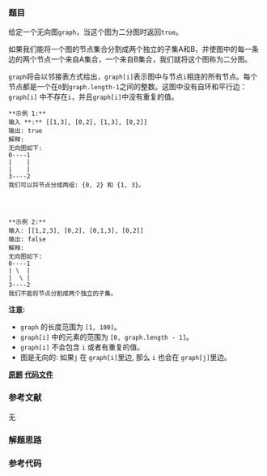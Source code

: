 ### 题目
给定一个无向图`graph`，当这个图为二分图时返回`true`。

如果我们能将一个图的节点集合分割成两个独立的子集A和B，并使图中的每一条边的两个节点一个来自A集合，一个来自B集合，我们就将这个图称为二分图。

`graph`将会以邻接表方式给出，`graph[i]`表示图中与节点`i`相连的所有节点。每个节点都是一个在`0`到`graph.length-1`之间的整数。这图中没有自环和平行边：
`graph[i]` 中不存在`i`，并且`graph[i]`中没有重复的值。

    
    
    
    **示例 1:**
    输入 **:** [[1,3], [0,2], [1,3], [0,2]]
    输出: true
    解释: 
    无向图如下:
    0----1
    |    |
    |    |
    3----2
    我们可以将节点分成两组: {0, 2} 和 {1, 3}。
    
    
    
    
    **示例 2:**
    输入: [[1,2,3], [0,2], [0,1,3], [0,2]]
    输出: false
    解释: 
    无向图如下:
    0----1
    | \  |
    |  \ |
    3----2
    我们不能将节点分割成两个独立的子集。
    

**注意:**

  * `graph` 的长度范围为 `[1, 100]`。
  * `graph[i]` 中的元素的范围为 `[0, graph.length - 1]`。
  * `graph[i]` 不会包含 `i` 或者有重复的值。
  * 图是无向的: 如果`j` 在 `graph[i]`里边, 那么 `i` 也会在 `graph[j]`里边。

 **[原题](https://leetcode-cn.com/problems/is-graph-bipartite/)**    **[代码文件]()**


### 参考文献
无

### 解题思路




### 参考代码

```go


```




